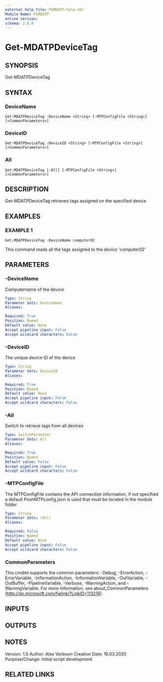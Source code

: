 ```yaml
---
external help file: PSMDATP-help.xml
Module Name: PSMDATP
online version:
schema: 2.0.0
---
```


# Get-MDATPDeviceTag

## SYNOPSIS
Get-MDATPDeviceTag

## SYNTAX

### DeviceName
```
Get-MDATPDeviceTag -DeviceName <String> [-MTPConfigFile <String>] [<CommonParameters>]
```

### DeviceID
```
Get-MDATPDeviceTag -DeviceID <String> [-MTPConfigFile <String>] [<CommonParameters>]
```

### All
```
Get-MDATPDeviceTag [-All] [-MTPConfigFile <String>] [<CommonParameters>]
```

## DESCRIPTION
Get-MDATPDeviceTag retrieves tags assigned on the specified device

## EXAMPLES

### EXAMPLE 1
```
Get-MDATPDeviceTag -DeviceName computer02
```

This command reads all the tags assigned to the device 'computer02'

## PARAMETERS

### -DeviceName
Computername of the device

```yaml
Type: String
Parameter Sets: DeviceName
Aliases:

Required: True
Position: Named
Default value: None
Accept pipeline input: False
Accept wildcard characters: False
```

### -DeviceID
The unique device ID of the device

```yaml
Type: String
Parameter Sets: DeviceID
Aliases:

Required: True
Position: Named
Default value: None
Accept pipeline input: False
Accept wildcard characters: False
```

### -All
Switch to retrieve tags from all devices

```yaml
Type: SwitchParameter
Parameter Sets: All
Aliases:

Required: True
Position: Named
Default value: False
Accept pipeline input: False
Accept wildcard characters: False
```

### -MTPConfigFile
The MTPConfigFile contains the API connection information, if not specified a default PoshMTPconfig.json  is used that must be located in the module folder

```yaml
Type: String
Parameter Sets: (All)
Aliases:

Required: False
Position: Named
Default value: None
Accept pipeline input: False
Accept wildcard characters: False
```

### CommonParameters
This cmdlet supports the common parameters: -Debug, -ErrorAction, -ErrorVariable, -InformationAction, -InformationVariable, -OutVariable, -OutBuffer, -PipelineVariable, -Verbose, -WarningAction, and -WarningVariable.
For more information, see about_CommonParameters (http://go.microsoft.com/fwlink/?LinkID=113216).

## INPUTS

## OUTPUTS

## NOTES
Version:        1.0
Author:         Alex Verboon
Creation Date:  16.03.2020
Purpose/Change: Initial script development

## RELATED LINKS
